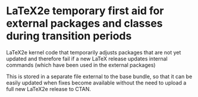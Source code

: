 # LaTeX2e temporary first aid for external packages and classes during transition periods

LaTeX2e kernel code that temporarily adjusts packages that are not yet
updated and therefore fail if a new LaTeX release updates internal
commands (which have been used in the external packages)

This is stored in a separate file external to the base bundle, so that
it can be easily updated when fixes become available without the need
to upload a full new LaTeX2e release to CTAN.
